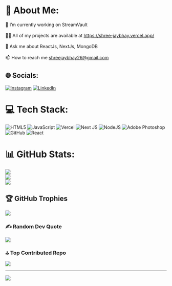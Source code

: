# 💫 About Me:
🔭 I’m currently working on StreamVault<br><br>👨‍💻 All of my projects are available at https://shree-jaybhay.vercel.app/<br><br>💬 Ask me about ReactJs, NextJs, MongoDB<br><br>📫 How to reach me shreejaybhay26@gmail.com


## 🌐 Socials:
[![Instagram](https://img.shields.io/badge/Instagram-%23E4405F.svg?logo=Instagram&logoColor=white)](https://instagram.com/___shree___26) [![LinkedIn](https://img.shields.io/badge/LinkedIn-%230077B5.svg?logo=linkedin&logoColor=white)](https://linkedin.com/in/shree-jaybhay-084014316) 

# 💻 Tech Stack:
![HTML5](https://img.shields.io/badge/html5-%23E34F26.svg?style=for-the-badge&logo=html5&logoColor=white) ![JavaScript](https://img.shields.io/badge/javascript-%23323330.svg?style=for-the-badge&logo=javascript&logoColor=%23F7DF1E) ![Vercel](https://img.shields.io/badge/vercel-%23000000.svg?style=for-the-badge&logo=vercel&logoColor=white) ![Next JS](https://img.shields.io/badge/Next-black?style=for-the-badge&logo=next.js&logoColor=white) ![NodeJS](https://img.shields.io/badge/node.js-6DA55F?style=for-the-badge&logo=node.js&logoColor=white) ![Adobe Photoshop](https://img.shields.io/badge/adobe%20photoshop-%2331A8FF.svg?style=for-the-badge&logo=adobe%20photoshop&logoColor=white) ![GitHub](https://img.shields.io/badge/github-%23121011.svg?style=for-the-badge&logo=github&logoColor=white) ![React](https://img.shields.io/badge/react-%2320232a.svg?style=for-the-badge&logo=react&logoColor=%2361DAFB)
# 📊 GitHub Stats:
![](https://github-readme-stats.vercel.app/api?username=shreejaybhay&theme=radical&hide_border=false&include_all_commits=false&count_private=false)<br/>
![](https://github-readme-streak-stats.herokuapp.com/?user=shreejaybhay&theme=radical&hide_border=false)<br/>
![](https://github-readme-stats.vercel.app/api/top-langs/?username=shreejaybhay&theme=radical&hide_border=false&include_all_commits=false&count_private=false&layout=compact)

## 🏆 GitHub Trophies
![](https://github-profile-trophy.vercel.app/?username=shreejaybhay&theme=radical&no-frame=false&no-bg=true&margin-w=4)

### ✍️ Random Dev Quote
![](https://quotes-github-readme.vercel.app/api?type=horizontal&theme=radical)

### 🔝 Top Contributed Repo
![](https://github-contributor-stats.vercel.app/api?username=shreejaybhay&limit=5&theme=radical&combine_all_yearly_contributions=true)

---
[![](https://visitcount.itsvg.in/api?id=shreejaybhay&icon=0&color=0)](https://visitcount.itsvg.in)

<!-- Proudly created with GPRM ( https://gprm.itsvg.in ) -->
